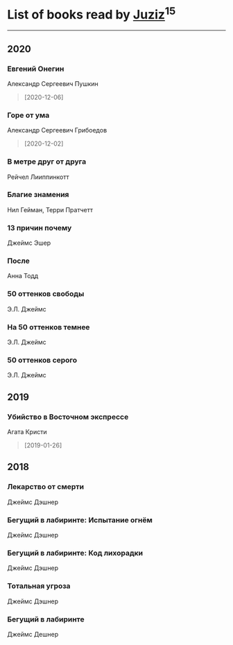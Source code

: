 # List of books read by [Juziz](http://vk.com/id396008489)<sup>15</sup>
---

## 2020

### Евгений Онегин
Александр Сергеевич Пушкин
> [2020-12-06] 


### Горе от ума
Александр Сергеевич Грибоедов
> [2020-12-02] 


### В метре друг от друга
Рейчел Лииппинкотт


### Благие знамения
Нил Гейман, Терри Пратчетт


### 13 причин почему
Джеймс Эшер


### После
Анна Тодд


### 50 оттенков свободы
Э.Л. Джеймс


### На 50 оттенков темнее
Э.Л. Джеймс


### 50 оттенков серого
Э.Л. Джеймс



## 2019

### Убийство в Восточном экспрессе
Агата Кристи
> [2019-01-26] 



## 2018

### Лекарство от смерти
Джеймс Дэшнер


### Бегущий в лабиринте: Испытание огнём
Джеймс Дэшнер


### Бегущий в лабиринте: Код лихорадки
Джеймс Дэшнер


### Тотальная угроза
Джеймс Дэшнер


### Бегущий в лабиринте
Джеймс Дешнер



